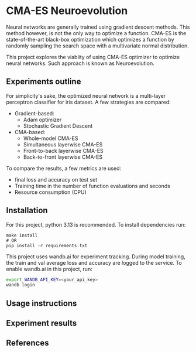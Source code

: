 # CMA-ES Neuroevolution
Neural networks are generally trained using gradient descent methods. This method however, is not the only way to optimize a function. CMA-ES is the state-of-the-art black-box optimization which optimizes a function by randomly sampling the search space with a multivariate normal distribution.

This project explores the viablity of using CMA-ES optimizer to optimize neural networks. Such approach is known as Neuroevolution.

## Experiments outline
For simplicity's sake, the optimized neural network is a multi-layer perceptron classifier for iris dataset. A few strategies are compared:
- Gradient-based:
    - Adam optimizer    
    - Stochastic Gradient Descent
- CMA-based:
    - Whole-model CMA-ES
    - Simultaneous layerwise CMA-ES
    - Front-to-back layerwise CMA-ES
    - Back-to-front layerwise CMA-ES

To compare the results, a few metrics are used:
- final loss and accuracy on test set
- Training time in the number of function evaluations and seconds
- Resource consumption (CPU)

## Installation
For this project, python 3.13 is recommended. To install dependencies run:
```
make install
# OR
pip install -r requirements.txt
```
This project uses wandb.ai for experiment tracking. During model training, the train and val average loss and accuracy are logged to the service. To enable wandb.ai in this project, run:
```bash
export WANDB_API_KEY=<your_api_key>
wandb login
```

## Usage instructions

## Experiment results

## References